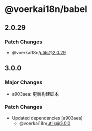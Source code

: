 # @voerkai18n/babel

## 2.0.29

### Patch Changes

- @voerkai18n/utils@2.0.29

## 3.0.0

### Major Changes

- a903aea: 更新构建脚本

### Patch Changes

- Updated dependencies [a903aea]
  - @voerkai18n/utils@3.0.0
